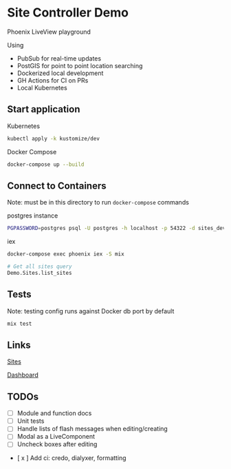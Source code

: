 # Site Controller Demo

Phoenix LiveView playground

Using

- PubSub for real-time updates
- PostGIS for point to point location searching
- Dockerized local development
- GH Actions for CI on PRs
- Local Kubernetes

## Start application

Kubernetes

```bash
kubectl apply -k kustomize/dev 
```

Docker Compose

```bash
docker-compose up --build
```

## Connect to Containers

Note: must be in this directory to run `docker-compose` commands

postgres instance

```bash
PGPASSWORD=postgres psql -U postgres -h localhost -p 54322 -d sites_dev 
```

iex

```bash
docker-compose exec phoenix iex -S mix

# Get all sites query
Demo.Sites.list_sites
```

## Tests

Note: testing config runs against Docker db port by default

```bash
mix test
```

## Links

[Sites](http://localhost:4000/sites)

[Dashboard](http://localhost:4000/dashboard/home)

## TODOs

- [ ] Module and function docs
- [ ] Unit tests
- [ ] Handle lists of flash messages when editing/creating
- [ ] Modal as a LiveComponent
- [ ] Uncheck boxes after editing
- [ x ] Add ci: credo, dialyxer, formatting
